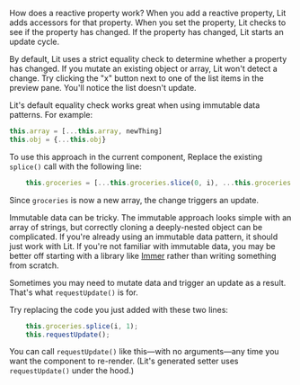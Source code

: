 How does a reactive property work? When you add a reactive property, Lit adds accessors for that property. When you set the property, Lit checks to see if the property has changed. If the property has changed, Lit starts an update cycle.

By default, Lit uses a strict equality check to determine whether a property has changed. If you mutate an existing object or array, Lit won't detect a change. Try clicking the "x" button next to one of the list items in the preview pane. You'll notice the list doesn't update.

Lit's default equality check works great when using immutable data patterns. For example:

```js
this.array = [...this.array, newThing]
this.obj = {...this.obj}
```

To use this approach in the current component, Replace the existing `splice()` call with the following line:

```ts
    this.groceries = [...this.groceries.slice(0, i), ...this.groceries.slice(i+1)];
```

Since `groceries` is now a new array, the change triggers an update.

<litdev-aside type="info">
<span>Immutable data can be tricky.</span> The immutable approach looks simple with an array of strings, but correctly cloning a deeply-nested object can be complicated. If you're already using an immutable data pattern, it should just work with Lit. If you're not familiar with immutable data, you may be better off starting with a library like <a href="https://immerjs.github.io/immer/">Immer</a> rather than writing something from scratch.
</litdev-aside>

Sometimes you may need to mutate data and trigger an update as a result. That's what `requestUpdate()` is for.

Try replacing the code you just added with these two lines:

```ts
    this.groceries.splice(i, 1);
    this.requestUpdate();
```

You can call `requestUpdate()` like this—with no arguments—any time you want the component to re-render. (Lit's generated setter uses `requestUpdate()` under the hood.)


